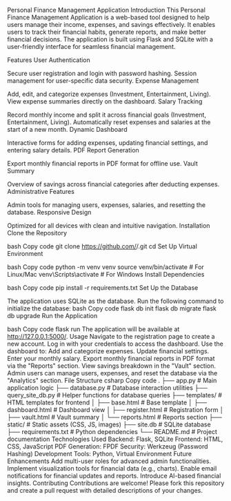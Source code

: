 Personal Finance Management Application
Introduction
This Personal Finance Management Application is a web-based tool designed to help users manage their income, expenses, and savings effectively. It enables users to track their financial habits, generate reports, and make better financial decisions. The application is built using Flask and SQLite with a user-friendly interface for seamless financial management.

Features
User Authentication

Secure user registration and login with password hashing.
Session management for user-specific data security.
Expense Management

Add, edit, and categorize expenses (Investment, Entertainment, Living).
View expense summaries directly on the dashboard.
Salary Tracking

Record monthly income and split it across financial goals (Investment, Entertainment, Living).
Automatically reset expenses and salaries at the start of a new month.
Dynamic Dashboard

Interactive forms for adding expenses, updating financial settings, and entering salary details.
PDF Report Generation

Export monthly financial reports in PDF format for offline use.
Vault Summary

Overview of savings across financial categories after deducting expenses.
Administrative Features

Admin tools for managing users, expenses, salaries, and resetting the database.
Responsive Design

Optimized for all devices with clean and intuitive navigation.
Installation
Clone the Repository

bash
Copy code
git clone https://github.com/<your-username>/<your-repo-name>.git
cd <your-repo-name>
Set Up Virtual Environment

bash
Copy code
python -m venv venv
source venv/bin/activate  # For Linux/Mac
venv\Scripts\activate     # For Windows
Install Dependencies

bash
Copy code
pip install -r requirements.txt
Set Up the Database

The application uses SQLite as the database.
Run the following command to initialize the database:
bash
Copy code
flask db init
flask db migrate
flask db upgrade
Run the Application

bash
Copy code
flask run
The application will be available at http://127.0.0.1:5000/.
Usage
Navigate to the registration page to create a new account.
Log in with your credentials to access the dashboard.
Use the dashboard to:
Add and categorize expenses.
Update financial settings.
Enter your monthly salary.
Export monthly financial reports in PDF format via the "Reports" section.
View savings breakdown in the "Vault" section.
Admin users can manage users, expenses, and reset the database via the "Analytics" section.
File Structure
csharp
Copy code
.
├── app.py                  # Main application logic
├── database.py             # Database interaction utilities
├── query_site_db.py        # Helper functions for database queries
├── templates/              # HTML templates for frontend
│   ├── base.html           # Base template
│   ├── dashboard.html      # Dashboard view
│   ├── register.html       # Registration form
│   ├── vault.html          # Vault summary
│   └── reports.html        # Reports section
├── static/                 # Static assets (CSS, JS, images)
├── site.db                 # SQLite database
├── requirements.txt        # Python dependencies
└── README.md               # Project documentation
Technologies Used
Backend: Flask, SQLite
Frontend: HTML, CSS, JavaScript
PDF Generation: FPDF
Security: Werkzeug (Password Hashing)
Development Tools: Python, Virtual Environment
Future Enhancements
Add multi-user roles for advanced admin functionalities.
Implement visualization tools for financial data (e.g., charts).
Enable email notifications for financial updates and reports.
Introduce AI-based financial insights.
Contributing
Contributions are welcome! Please fork this repository and create a pull request with detailed descriptions of your changes.

